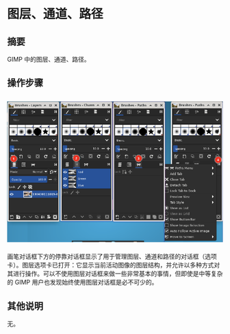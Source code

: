 # 图层、通道、路径

## 摘要

GIMP 中的图层、通道、路径。

## 操作步骤

## ![图层、通道、路径-1](./img/图层、通道、路径-1.png)

画笔对话框下方的停靠对话框显示了用于管理图层、通道和路径的对话框（选项卡）。图层选项卡已打开：它显示当前活动图像的图层结构，并允许以多种方式对其进行操作。可以不使用图层对话框来做一些非常基本的事情，但即使是中等复杂的 GIMP 用户也发现始终使用图层对话框是必不可少的。

## 其他说明

无。
